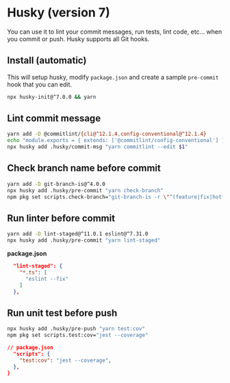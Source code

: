 # Husky (version 7)

You can use it to lint your commit messages, run tests, lint code, etc... when you commit or push. Husky supports all Git hooks.

## Install (automatic)

This will setup husky, modify `package.json` and create a sample `pre-commit` hook that you can edit.

```sh
npx husky-init@^7.0.0 && yarn
```


## Lint commit message

```sh
yarn add -D @commitlint/{cli@^12.1.4,config-conventional@^12.1.4}
echo "module.exports = { extends: ['@commitlint/config-conventional'] };" > commitlint.config.js
npx husky add .husky/commit-msg "yarn commitlint --edit $1"
```


## Check branch name before commit

```sh
yarn add -D git-branch-is@^4.0.0 
npx husky add .husky/pre-commit "yarn check-branch"
npm pkg set scripts.check-branch="git-branch-is -r \"^(feature|fix|hotfix)/NB-\\d+/[a-z\\-\\d\\.]+$\""
```

## Run linter before commit

```sh
yarn add -D lint-staged@^11.0.1 eslint@^7.31.0
npx husky add .husky/pre-commit "yarn lint-staged"
```

**package.json**

```json
  "lint-staged": {
    "*.ts": [
      "eslint --fix"
    ]
  },
```

## Run unit test before push

```sh
npx husky add .husky/pre-push "yarn test:cov"
npm pkg set scripts.test:cov="jest --coverage"
```

```json
// package.json
  "scripts": {
    "test:cov": "jest --coverage",
  },
}
```